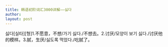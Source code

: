 ```yaml
---
title: 韩语初阶词汇3000详解——싫다 
author:
layout: post
---
```

<p>싫다[실타][형]1.不愿意，不想/가기 싫다./不想去。2.讨厌/모양이 보기 싫다./讨厌他的模样。3.腻，生厌/싫도록 먹었다./吃腻了。</p>
